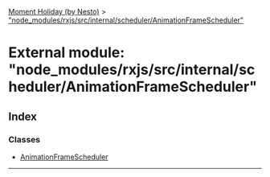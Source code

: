 [Moment Holiday (by Nesto)](../README.md) > ["node_modules/rxjs/src/internal/scheduler/AnimationFrameScheduler"](../modules/_node_modules_rxjs_src_internal_scheduler_animationframescheduler_.md)

# External module: "node_modules/rxjs/src/internal/scheduler/AnimationFrameScheduler"

## Index

### Classes

* [AnimationFrameScheduler](../classes/_node_modules_rxjs_src_internal_scheduler_animationframescheduler_.animationframescheduler.md)

---

